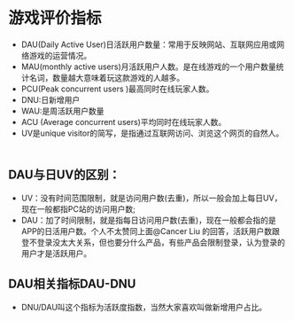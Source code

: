 # 游戏评价指标
* DAU(Daily Active User)日活跃用户数量：常用于反映网站、互联网应用或网络游戏的运营情况。
* MAU(monthly active users)月活跃用户人数。是在线游戏的一个用户数量统计名词，数量越大意味着玩这款游戏的人越多。
* PCU(Peak concurrent users )最高同时在线玩家人数。
* DNU:日新增用户
* WAU:是周活跃用户数量
* ACU (Average concurrent users)平均同时在线玩家人数。
* UV是unique visitor的简写，是指通过互联网访问、浏览这个网页的自然人。
　　
## DAU与日UV的区别：
* UV：没有时间范围限制，就是访问用户数(去重)，所以一般会加上每日UV，现在一般都指PC站的访问用户数;
* DAU：加了时间限制，就是指每日访问用户数(去重)，现在一般都会指的是APP的日活用户数。个人不太赞同上面@Cancer Liu 的回答，活跃用户数跟登不登录没太大关系，但也要分什么产品，有些产品会限制登录，认为登录的用户才是活跃用户。
　　
## DAU相关指标DAU-DNU
* DNU/DAU叫这个指标为活跃度指数，当然大家喜欢叫做新增用户占比。
